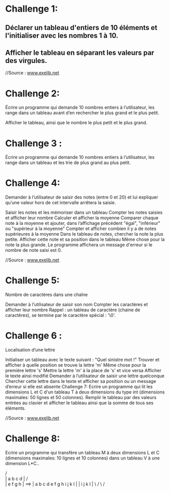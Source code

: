 # Challenge 1:
## Déclarer un tableau d'entiers de 10 éléments et l'initialiser avec les nombres 1 à 10.

## Afficher le tableau en séparant les valeurs par des virgules.


//Source : www.exelib.net

# Challenge 2: 
Écrire un programme qui demande 10 nombres entiers à l’utilisateur, les range dans un tableau avant d’en rechercher le plus grand et le plus petit.

Afficher le tableau, ainsi que le nombre le plus petit et le plus grand.

# Challenge 3 :
Écrire un programme qui demande 10 nombres entiers à l’utilisateur, les range dans un tableau et les trie de plus grand au plus petit.

# Challenge 4:
Demander à l’utilisateur de saisir des notes (entre 0 et 20) et lui expliquer qu’une valeur hors de cet intervalle arrêtera la saisie.

Saisir les notes et les mémoriser dans un tableau
Compter les notes saisies et afficher leur nombre
Calculer et afficher la moyenne
Comparer chaque note à la moyenne et ajouter, dans l’affichage précédent "égal", "inférieur" ou "supérieur à la moyenne"
Compter et afficher combien il y a de notes supérieures à la moyenne
Dans le tableau de notes, chercher la note la plus petite. Afficher cette note et sa position dans le tableau
Même chose pour la note la plus grande.
Le programme affichera un message d'erreur si le nombre de note saisi est 0.


//Source : www.exelib.net

# Challenge 5: 
Nombre de caractères dans une chaîne

Demander à l’utilisateur de saisir son nom
Compter les caractères et afficher leur nombre
Rappel : un tableau de caractère (chaine de caractères), se termine par le caractère spécial : '\0'.

# Challenge 6 :
Localisation d’une lettre

Initialiser un tableau avec le texte suivant : "Quel sinistre mot !"
Trouver et afficher à quelle position se trouve la lettre 'm'
Même chose pour la première lettre 's'
Mettre la lettre 'm' à la place de 's' et vice versa
Afficher le texte ainsi modifié
Demander à l’utilisateur de saisir une lettre quelconque
Chercher cette lettre dans le texte et afficher sa position ou un message d’erreur si elle est absente
Challenge 7:
Ecrire un programme qui lit les dimensions L et C d'un tableau T à deux dimensions du type int (dimensions maximales: 50 lignes et 50 colonnes). Remplir le tableau par des valeurs entrées au clavier et afficher le tableau ainsi que la somme de tous ses éléments.


//Source : www.exelib.net

# Challenge 8: 
Ecrire un programme qui transfère un tableau M à deux dimensions L et C (dimensions maximales: 10 lignes et 10 colonnes) dans un tableau V à une dimension L*C..


   /         \
   | a b c d |        /                         \
   | e f g h |  ==>   | a b c d e f g h i j k l |
   | i j k l |        \                         /
   \         /

